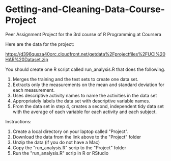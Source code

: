Getting-and-Cleaning-Data-Course-Project
========================================

Peer Assignment Project for the 3rd course of R Programming at Coursera

Here are the data for the project: 

https://d396qusza40orc.cloudfront.net/getdata%2Fprojectfiles%2FUCI%20HAR%20Dataset.zip 

You should create one R script called run_analysis.R that does the following. 
1) Merges the training and the test sets to create one data set.
2) Extracts only the measurements on the mean and standard deviation for each measurement. 
3) Uses descriptive activity names to name the activities in the data set
4) Appropriately labels the data set with descriptive variable names. 
5) From the data set in step 4, creates a second, independent tidy data set with the average of each variable for each activity and each subject.

Instructions:
1. Create a local directory on your laptop called "Project".
2. Download the data from the link above to the "Project" folder
3. Unzip the data (if you do not have a Mac)
4. Copy the "run_analysis.R" scrip to the "Project" folder
5. Run the "run_analysis.R" scrip in R or RStudio


